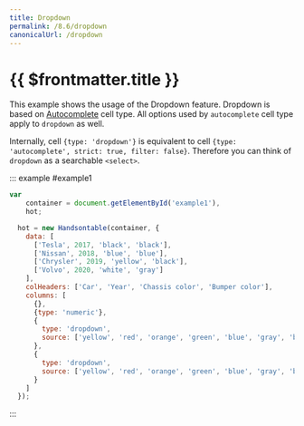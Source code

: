 ```yaml
---
title: Dropdown
permalink: /8.6/dropdown
canonicalUrl: /dropdown
---
```


# {{ $frontmatter.title }}

This example shows the usage of the Dropdown feature. Dropdown is based on [Autocomplete](autocomplete.md) cell type. All options used by `autocomplete` cell type apply to `dropdown` as well.

Internally, cell `{type: 'dropdown'}` is equivalent to cell `{type: 'autocomplete', strict: true, filter: false}`. Therefore you can think of `dropdown` as a searchable `<select>`.

::: example #example1
```js
var
    container = document.getElementById('example1'),
    hot;

  hot = new Handsontable(container, {
    data: [
      ['Tesla', 2017, 'black', 'black'],
      ['Nissan', 2018, 'blue', 'blue'],
      ['Chrysler', 2019, 'yellow', 'black'],
      ['Volvo', 2020, 'white', 'gray']
    ],
    colHeaders: ['Car', 'Year', 'Chassis color', 'Bumper color'],
    columns: [
      {},
      {type: 'numeric'},
      {
        type: 'dropdown',
        source: ['yellow', 'red', 'orange', 'green', 'blue', 'gray', 'black', 'white']
      },
      {
        type: 'dropdown',
        source: ['yellow', 'red', 'orange', 'green', 'blue', 'gray', 'black', 'white']
      }
    ]
  });
```
:::
